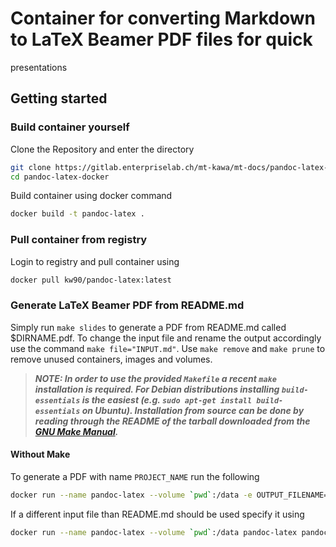# Container for converting Markdown to LaTeX Beamer PDF files for quick
presentations

## Getting started

### Build container yourself

Clone the Repository and enter the directory

```zsh
git clone https://gitlab.enterpriselab.ch/mt-kawa/mt-docs/pandoc-latex-docker.git
cd pandoc-latex-docker
```

Build container using docker command

```zsh
docker build -t pandoc-latex .
```

### Pull container from registry

Login to registry and pull container using

```zsh
docker pull kw90/pandoc-latex:latest
```

### Generate LaTeX Beamer PDF from README.md

Simply run `make slides` to generate a PDF from README.md called $DIRNAME.pdf. To change the input file and rename the output accordingly use the command `make file="INPUT.md"`. Use `make remove` and `make prune` to remove unused containers, images and volumes.

> **_NOTE:  In order to use the provided `Makefile` a recent `make` installation is required. For Debian distributions installing `build-essentials` is the easiest (e.g. `sudo apt-get install build-essentials` on Ubuntu). Installation from source can be done by reading through the README of the tarball downloaded from the [GNU Make Manual](https://www.gnu.org/software/make/manual/)._**

#### Without Make

To generate a PDF with name `PROJECT_NAME` run the following

```zsh
docker run --name pandoc-latex --volume `pwd`:/data -e OUTPUT_FILENAME=$(PROJECT_NAME) pandoc-latex
```

If a different input file than README.md should be used specify it using

```zsh
docker run --name pandoc-latex --volume `pwd`:/data pandoc-latex pandoc -t beamer "INPUT_FILE.md" -o "OUTPUT_FILE.pdf"
```

